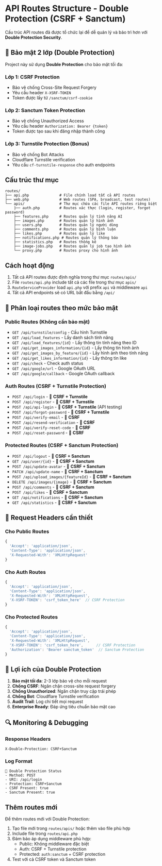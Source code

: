 # API Routes Structure - Double Protection (CSRF + Sanctum)

Cấu trúc API routes đã được tổ chức lại để dễ quản lý và bảo trì hơn với **Double Protection Security**.

## 🔐 **Bảo mật 2 lớp (Double Protection)**

Project này sử dụng **Double Protection** cho bảo mật tối đa:

### **Lớp 1: CSRF Protection**
- Bảo vệ chống Cross-Site Request Forgery
- Yêu cầu header `X-XSRF-TOKEN` 
- Token được lấy từ `/sanctum/csrf-cookie`

### **Lớp 2: Sanctum Token Protection**  
- Bảo vệ chống Unauthorized Access
- Yêu cầu header `Authorization: Bearer {token}`
- Token được tạo sau khi đăng nhập thành công

### **Lớp 3: Turnstile Protection (Bonus)**
- Bảo vệ chống Bot Attacks
- Cloudflare Turnstile verification
- Yêu cầu `cf-turnstile-response` cho auth endpoints

## Cấu trúc thư mục

```
routes/
├── api.php              # File chính load tất cả API routes
├── web.php              # Web routes (SPA, broadcast, test routes)
└── apis/                # Thư mục chứa các file API routes riêng biệt
    ├── auth.php         # Routes xác thực (login, register, forgot password)
    ├── features.php     # Routes quản lý tính năng AI
    ├── images.php       # Routes quản lý hình ảnh
    ├── users.php        # Routes quản lý người dùng
    ├── comments.php     # Routes quản lý bình luận
    ├── likes.php        # Routes quản lý like
    ├── notifications.php # Routes quản lý thông báo
    ├── statistics.php   # Routes thống kê
    ├── image-jobs.php   # Routes quản lý job tạo hình ảnh
    └── proxy.php        # Routes proxy cho hình ảnh
```

## Cách hoạt động

1. Tất cả API routes được định nghĩa trong thư mục `routes/apis/`
2. File `routes/api.php` include tất cả các file trong thư mục `apis/`
3. `RouteServiceProvider` load `api.php` với prefix `api` và middleware `api`
4. Tất cả API endpoints sẽ có URL bắt đầu bằng `/api/`

## 🔐 **Phân loại routes theo mức bảo mật**

### **Public Routes (Không cần bảo mật)**
- `GET /api/turnstile/config` - Cấu hình Turnstile
- `GET /api/load_features` - Lấy danh sách tính năng
- `GET /api/load_features/{id}` - Lấy thông tin tính năng theo ID
- `GET /api/get_images_information/{id}` - Lấy thông tin hình ảnh
- `GET /api/get_images_by_feature/{id}` - Lấy hình ảnh theo tính năng
- `GET /api/get_likes_information/{id}` - Lấy thông tin like
- `GET /api/check` - Check auth status
- `GET /api/google/url` - Google OAuth URL
- `GET /api/google/callback` - Google OAuth callback

### **Auth Routes (CSRF + Turnstile Protection)**
- `POST /api/login` - 🔐 **CSRF + Turnstile**
- `POST /api/register` - 🔐 **CSRF + Turnstile**
- `POST /api/api-login` - 🔐 **CSRF + Turnstile** (API testing)
- `POST /api/forgot-password` - 🔐 **CSRF + Turnstile**
- `POST /api/verify-email` - 🔐 **CSRF**
- `POST /api/resend-verification` - 🔐 **CSRF**
- `POST /api/verify-reset-code` - 🔐 **CSRF**
- `POST /api/reset-password` - 🔐 **CSRF**

### **Protected Routes (CSRF + Sanctum Protection)**
- `POST /api/logout` - 🔐 **CSRF + Sanctum**
- `GET /api/user/{id}` - 🔐 **CSRF + Sanctum**
- `POST /api/update-avatar` - 🔐 **CSRF + Sanctum**
- `PATCH /api/update-name` - 🔐 **CSRF + Sanctum**
- `POST /api/upload_images/{featureId}` - 🔐 **CSRF + Sanctum**
- `DELETE /api/images/{image}` - 🔐 **CSRF + Sanctum**
- `POST /api/comments` - 🔐 **CSRF + Sanctum**
- `POST /api/likes` - 🔐 **CSRF + Sanctum**
- `GET /api/notifications` - 🔐 **CSRF + Sanctum**
- `GET /api/statistics` - 🔐 **CSRF + Sanctum**

## 🔧 **Request Headers cần thiết**

### **Cho Public Routes**
```javascript
{
  'Accept': 'application/json',
  'Content-Type': 'application/json',
  'X-Requested-With': 'XMLHttpRequest'
}
```

### **Cho Auth Routes**
```javascript
{
  'Accept': 'application/json',
  'Content-Type': 'application/json',
  'X-Requested-With': 'XMLHttpRequest',
  'X-XSRF-TOKEN': 'csrf_token_here'  // CSRF Protection
}
```

### **Cho Protected Routes**
```javascript
{
  'Accept': 'application/json',
  'Content-Type': 'application/json',
  'X-Requested-With': 'XMLHttpRequest',
  'X-XSRF-TOKEN': 'csrf_token_here',      // CSRF Protection
  'Authorization': 'Bearer sanctum_token'  // Sanctum Protection
}
```

## 🚀 **Lợi ích của Double Protection**

1. **Bảo mật tối đa**: 2-3 lớp bảo vệ cho mỗi request
2. **Chống CSRF**: Ngăn chặn cross-site request forgery
3. **Chống Unauthorized**: Ngăn chặn truy cập trái phép
4. **Chống Bot**: Cloudflare Turnstile verification
5. **Audit Trail**: Log chi tiết mọi request
6. **Enterprise Ready**: Đáp ứng tiêu chuẩn bảo mật cao

## 🔍 **Monitoring & Debugging**

### **Response Headers**
```
X-Double-Protection: CSRF+Sanctum
```

### **Log Format**
```
🔐 Double Protection Status
- Method: POST
- URI: /api/login
- Protection: CSRF+Sanctum
- CSRF Present: true
- Sanctum Present: true
```

## Thêm routes mới

Để thêm routes mới với Double Protection:

1. Tạo file mới trong `routes/apis/` hoặc thêm vào file phù hợp
2. Include file trong `routes/api.php`
3. Đảm bảo áp dụng middleware phù hợp:
   - Public: Không middleware đặc biệt
   - Auth: CSRF + Turnstile protection
   - Protected: `auth:sanctum` + CSRF protection
4. Test với cả CSRF token và Sanctum token 